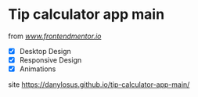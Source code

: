 # Tip calculator app main

from *www.frontendmentor.io*

- [x] Desktop Design
- [x] Responsive Design
- [x] Animations

site https://danylosus.github.io/tip-calculator-app-main/
